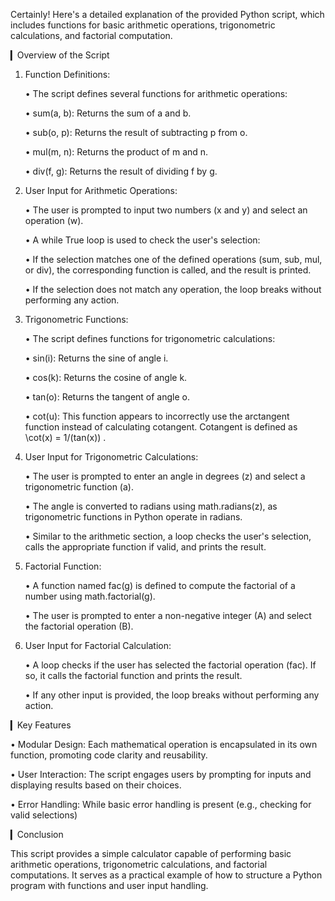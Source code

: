 Certainly! Here's a detailed explanation of the provided Python script, which includes functions for basic arithmetic operations, trigonometric calculations, and factorial computation.

▎Overview of the Script

1. Function Definitions:

   • The script defines several functions for arithmetic operations:

     • sum(a, b): Returns the sum of a and b.

     • sub(o, p): Returns the result of subtracting p from o.

     • mul(m, n): Returns the product of m and n.

     • div(f, g): Returns the result of dividing f by g.

2. User Input for Arithmetic Operations:

   • The user is prompted to input two numbers (x and y) and select an operation (w).

   • A while True loop is used to check the user's selection:

     • If the selection matches one of the defined operations (sum, sub, mul, or div), the corresponding function is called, and the result is printed.

     • If the selection does not match any operation, the loop breaks without performing any action.

3. Trigonometric Functions:

   • The script defines functions for trigonometric calculations:

     • sin(i): Returns the sine of angle i.

     • cos(k): Returns the cosine of angle k.

     • tan(o): Returns the tangent of angle o.

     • cot(u): This function appears to incorrectly use the arctangent function instead of calculating cotangent. Cotangent is defined as  \cot(x) = 1/(tan(x)) .

4. User Input for Trigonometric Calculations:

   • The user is prompted to enter an angle in degrees (z) and select a trigonometric function (a).

   • The angle is converted to radians using math.radians(z), as trigonometric functions in Python operate in radians.

   • Similar to the arithmetic section, a loop checks the user's selection, calls the appropriate function if valid, and prints the result.

5. Factorial Function:

   • A function named fac(g) is defined to compute the factorial of a number using math.factorial(g).

   • The user is prompted to enter a non-negative integer (A) and select the factorial operation (B).

6. User Input for Factorial Calculation:

   • A loop checks if the user has selected the factorial operation (fac). If so, it calls the factorial function and prints the result.

   • If any other input is provided, the loop breaks without performing any action.

▎Key Features

• Modular Design: Each mathematical operation is encapsulated in its own function, promoting code clarity and reusability.

• User Interaction: The script engages users by prompting for inputs and displaying results based on their choices.

• Error Handling: While basic error handling is present (e.g., checking for valid selections)

▎Conclusion

This script provides a simple calculator capable of performing basic arithmetic operations, trigonometric calculations, and factorial computations. It serves as a practical example of how to structure a Python program with functions and user input handling.
